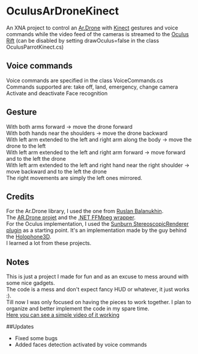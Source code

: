 OculusArDroneKinect
===================
An XNA project to control an [Ar.Drone](http://ardrone2.parrot.com/) with [Kinect](http://www.microsoft.com/en-us/kinectforwindows/) gestures and voice commands while the video feed of the cameras is streamed to the [Oculus Rift](http://www.oculusvr.com/) (can be disabled by setting drawOculus=false in the class OculusParrotKinect.cs)

## Voice commands
Voice commands are specified in the class VoiceCommands.cs<br />
Commands supported are: take off, land, emergency, change camera<br />
 Activate and deactivate Face recognition

## Gesture
With both arms forward -> move the drone forward<br />
With both hands near the shoulders -> move the drone backward<br />
With left arm extended to the left and right arm along the body -> move the drone to the left<br />
With left arm extended to the left and right arm forward -> move forward and to the left the drone<br />
With left arm extended to the left and right hand near the right shoulder -> move backward and to the left the drone<br />
The right movements are simply the left ones mirrored.<br />

## Credits
For the Ar.Drone library, I used the one from [Ruslan Balanukhin](https://github.com/Ruslan-B).<br />
The [AR.Drone projet](https://github.com/Ruslan-B/AR.Drone) and the [.NET FFMpeg wrapper](https://github.com/Ruslan-B/FFmpeg.AutoGen).<br />
For the Oculus implementation, I used the [Sunburn StereoscopicRenderer plugin](http://www.synapsegaming.com/downloads/resource.aspx?guid=46f57a92-57b3-4e34-80e0-418d5cf737f3) as a starting point. It's an implementation made by the guy behind the [Holophone3D](http://holophone3d.com).<br />
I learned a lot from these projects.<br />

## Notes
This is just a project I made for fun and as an excuse to mess around with some nice gadgets.<br />
The code is a mess and don't expect fancy HUD or whatever, it just works :).<br />
Till now I was only focused on having the pieces to work together. I plan to organize and better implement the code in my spare time.<br />
[Here you can see a simple video of it working](http://www.youtube.com/watch?v=8VuLyabbkWg)


##Updates
- Fixed some bugs
- Added faces detection activated by voice commands